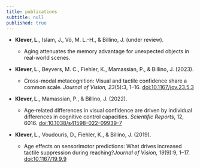 ```yaml
---
title: publications
subtitle: null
published: true
---
```


- **Klever, L.**, Islam, J., Võ, M. L.-H., & Billino, J. (under review).
	- Aging attenuates the memory advantage for unexpected objects in real-world scenes. 

- **Klever, L.**, Beyvers, M. C., Fiehler, K., Mamassian, P., & Billino, J. (2023).
	- Cross-modal metacognition: Visual and tactile confidence share a common scale. _Journal of Vision, 23_(5):3, 1–16. [doi:10.1167/jov.23.5.3](https://doi.org/10.1167/jov.23.5.3)                                                                                                                                                                                                       
- **Klever, L.**, Mamassian, P., & Billino, J. (2022).
	- Age‑related differences in visual confidence are driven by individual differences in cognitive control capacities. _Scientific Reports_, 12, 6016. [doi:10.1038/s41598-022-09939-7](https://doi.org/10.1038/s41598-022-09939-7) 

- **Klever, L.**, Voudouris, D., Fiehler, K., & Billino, J. (2019).
	- Age effects on sensorimotor predictions: What drives increased tactile suppression during reaching?_Journal of Vision, 19_(9):9, 1–17. [doi:10.1167/19.9.9
](https://doi.org/10.1167/19.9.9)     
